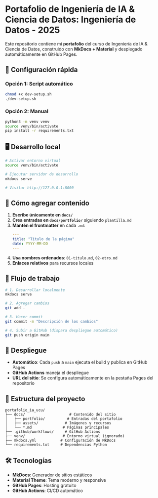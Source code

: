 # Portafolio de Ingeniería de IA & Ciencia de Datos: Ingeniería de Datos - 2025

Este repositorio contiene mi **portafolio** del curso de Ingeniería de IA & Ciencia de Datos, construido con **MkDocs + Material** y desplegado automáticamente en GitHub Pages.

## 🚀 Configuración rápida

### Opción 1: Script automático
```bash
chmod +x dev-setup.sh
./dev-setup.sh
```

### Opción 2: Manual
```bash
python3 -m venv venv
source venv/bin/activate
pip install -r requirements.txt
```

## 🖥️ Desarrollo local

```bash
# Activar entorno virtual
source venv/bin/activate

# Ejecutar servidor de desarrollo
mkdocs serve

# Visitar http://127.0.0.1:8000
```

## 📝 Cómo agregar contenido

1. **Escribe únicamente en `docs/`**
2. **Crea entradas en `docs/portfolio/`** siguiendo `plantilla.md`
3. **Mantén el frontmatter** en cada `.md`:
   ```yaml
   ---
   title: "Título de la página"
   date: YYYY-MM-DD
   ---
   ```
4. **Usa nombres ordenados**: `01-titulo.md`, `02-otro.md`
5. **Enlaces relativos** para recursos locales

## 🔄 Flujo de trabajo

```bash
# 1. Desarrollar localmente
mkdocs serve

# 2. Agregar cambios
git add .

# 3. Hacer commit
git commit -m "Descripción de los cambios"

# 4. Subir a GitHub (dispara despliegue automático)
git push origin main
```

## 🚀 Despliegue

- **Automático**: Cada `push` a `main` ejecuta el build y publica en GitHub Pages
- **GitHub Actions** maneja el despliegue
- **URL del sitio**: Se configura automáticamente en la pestaña Pages del repositorio

## 📁 Estructura del proyecto

```
portafolio_ia_ucu/
├── docs/                    # Contenido del sitio
│   ├── portfolio/          # Entradas del portafolio
│   ├── assets/            # Imágenes y recursos
│   └── *.md              # Páginas principales
├── .github/workflows/     # GitHub Actions
├── venv/                 # Entorno virtual (ignorado)
├── mkdocs.yml           # Configuración de MkDocs
└── requirements.txt     # Dependencias Python
```

## 🛠️ Tecnologías

- **MkDocs**: Generador de sitios estáticos
- **Material Theme**: Tema moderno y responsive
- **GitHub Pages**: Hosting gratuito
- **GitHub Actions**: CI/CD automático
